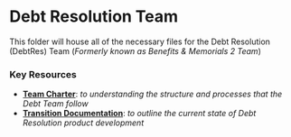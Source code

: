 # Debt Resolution Team
This folder will house all of the necessary files for the Debt Resolution (DebtRes) Team (_Formerly known as Benefits & Memorials 2 Team_)


### **Key Resources**
- [**Team Charter**]():  _to understanding the structure and processes that the Debt Team follow_ 
- [**Transition Documentation**](): _to outline the current state of Debt Resolution product development_















